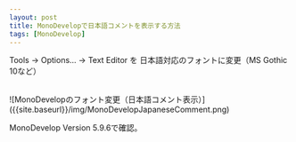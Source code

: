 ```yaml
---
layout: post
title: MonoDevelopで日本語コメントを表示する方法
tags: [MonoDevelop]
---
```


Tools -> Options... -> Text Editor を
日本語対応のフォントに変更（MS Gothic 10など）

<br>
![MonoDevelopのフォント変更（日本語コメント表示）]({{site.baseurl}}/img/MonoDevelopJapaneseComment.png)
<br>

MonoDevelop Version 5.9.6で確認。



